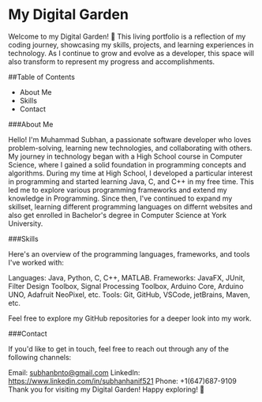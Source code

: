 # My Digital Garden
Welcome to my Digital Garden! 🌱 This living portfolio is a reflection of my coding journey, showcasing my skills, projects, and learning experiences in technology. As I continue to grow and evolve as a developer, this space will also transform to represent my progress and accomplishments.

##Table of Contents

- About Me
- Skills
- Contact

###About Me

Hello! I'm Muhammad Subhan, a passionate software developer who loves problem-solving, learning new technologies, and collaborating with others. My journey in technology began with a High School course in Computer Science, where I gained a solid foundation in programming concepts and algorithms. During my time at High School, I developed a particular interest in programming and started learning Java, C, and C++ in my free time. This led me to explore various programming frameworks and extend my knowledge in Programming. Since then, I've continued to expand my skillset, learning different programming languages on differnt websites and also get enrolled in Bachelor's degree in Computer Science at York University. 


###Skills

Here's an overview of the programming languages, frameworks, and tools I've worked with:

Languages: Java, Python, C, C++, MATLAB.
Frameworks: JavaFX, JUnit, Filter Design Toolbox, Signal Processing Toolbox, Arduino Core, Arduino UNO, Adafruit NeoPixel, etc.
Tools: Git, GitHub, VSCode, jetBrains, Maven, etc.

Feel free to explore my GitHub repositories for a deeper look into my work.


###Contact

If you'd like to get in touch, feel free to reach out through any of the following channels:

Email: subhanbnto@gmail.com
LinkedIn: https://www.linkedin.com/in/subhanhanif521
Phone: +1(647)687-9109
Thank you for visiting my Digital Garden! Happy exploring! 🌿
